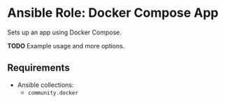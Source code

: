 # Ansible Role: Docker Compose App

Sets up an app using Docker Compose.

**TODO** Example usage and more options.

## Requirements

- Ansible collections:
    - `community.docker`

